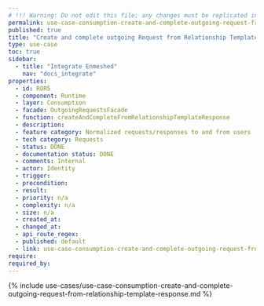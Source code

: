 ```yaml
---
# !!! Warning: Do not edit this file; any changes must be replicated in Excel !!!
permalink: use-case-consumption-create-and-complete-outgoing-request-from-relationship-template-response
published: true
title: "Create and complete outgoing Request from Relationship Template Response"
type: use-case
toc: true
sidebar:
  - title: "Integrate Enmeshed"
    nav: "docs_integrate"
properties:
  - id: ROR5
  - component: Runtime
  - layer: Consumption
  - facade: OutgoingRequestsFacade
  - function: createAndCompleteFromRelationshipTemplateResponse
  - description:
  - feature category: Normalized requests/responses to and from users
  - tech category: Requests
  - status: DONE
  - documentation status: DONE
  - comments: Internal
  - actor: Identity
  - trigger:
  - precondition:
  - result:
  - priority: n/a
  - complexity: n/a
  - size: n/a
  - created_at:
  - changed_at:
  - api_route_regex:
  - published: default
  - link: use-case-consumption-create-and-complete-outgoing-request-from-relationship-template-response
require:
required_by:
---
```


{% include use-cases/use-case-consumption-create-and-complete-outgoing-request-from-relationship-template-response.md %}
